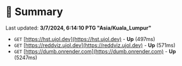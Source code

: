 # 📖 Summary
Last updated: **3/7/2024, 6:14:10 PTG "Asia/Kuala_Lumpur"**

- `GET` [https://hst.ujol.dev](https://hst.ujol.dev) - **Up** (497ms)
- `GET` [https://reddviz.ujol.dev](https://reddviz.ujol.dev) - **Up** (571ms)
- `GET` [https://dumb.onrender.com](https://dumb.onrender.com) - **Up** (5247ms)
